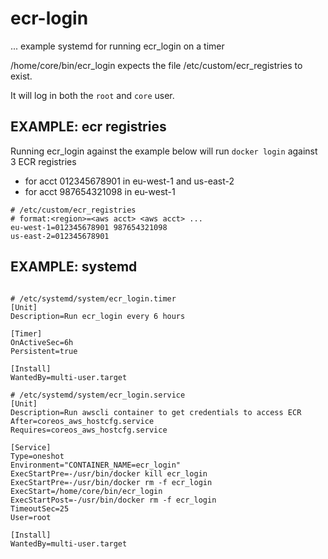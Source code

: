 # ecr-login
<!---
vim: et sr sw=2 ts=2 smartindent syntax=markdown:
-->

... example systemd for running ecr\_login on a timer

/home/core/bin/ecr\_login expects the file /etc/custom/ecr\_registries
to exist.

It will log in both the `root` and `core` user.

## EXAMPLE: ecr registries

Running ecr\_login against the example below will
run `docker login` against 3 ECR registries
- for acct 012345678901 in eu-west-1 and us-east-2
- for acct 987654321098 in eu-west-1

```
# /etc/custom/ecr_registries
# format:<region>=<aws acct> <aws acct> ...
eu-west-1=012345678901 987654321098
us-east-2=012345678901
```

## EXAMPLE: systemd

```systemd

# /etc/systemd/system/ecr_login.timer
[Unit]
Description=Run ecr_login every 6 hours

[Timer]
OnActiveSec=6h
Persistent=true

[Install]
WantedBy=multi-user.target

# /etc/systemd/system/ecr_login.service
[Unit]
Description=Run awscli container to get credentials to access ECR
After=coreos_aws_hostcfg.service
Requires=coreos_aws_hostcfg.service

[Service]
Type=oneshot
Environment="CONTAINER_NAME=ecr_login"
ExecStartPre=-/usr/bin/docker kill ecr_login
ExecStartPre=-/usr/bin/docker rm -f ecr_login
ExecStart=/home/core/bin/ecr_login
ExecStartPost=-/usr/bin/docker rm -f ecr_login
TimeoutSec=25
User=root

[Install]
WantedBy=multi-user.target

```


